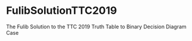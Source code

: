 # FulibSolutionTTC2019
The Fulib Solution to the TTC 2019 Truth Table to Binary Decision Diagram Case
